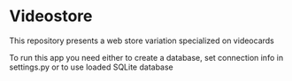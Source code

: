 # Videostore

This repository presents a web store variation specialized on videocards

To run this app you need either to create a database, set connection info in settings.py or to use loaded SQLite database
